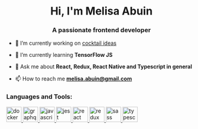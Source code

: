 <h1 align="center">Hi, I'm Melisa Abuin</h1>
<h3 align="center">A passionate frontend developer</h3>

- 🔭 I’m currently working on [cocktail ideas](https://github.com/melisa-abuin/cocktail-ideas)

- 🌱 I’m currently learning **TensorFlow JS**

- 💬 Ask me about **React, Redux, React Native and Typescript in general**

- 📫 How to reach me **melisa.abuin@gmail.com**


<h3 align="left">Languages and Tools:</h3>
<p align="left"> 
  <a href="https://www.docker.com/" target="_blank"> 
    <img src="https://www.vectorlogo.zone/logos/docker/docker-icon.svg" alt="docker" width="40" height="40"/> 
  </a> 
  <a href="https://graphql.org" target="_blank"> 
    <img src="https://www.vectorlogo.zone/logos/graphql/graphql-icon.svg" alt="graphql" width="40" height="40"/> 
  </a> 
  <a href="https://developer.mozilla.org/en-US/docs/Web/JavaScript" target="_blank"> 
    <img src="https://www.vectorlogo.zone/logos/javascript/javascript-icon.svg" alt="javascript" width="40" height="40"/> 
  </a> 
  <a href="https://jestjs.io" target="_blank"> 
    <img src="https://www.vectorlogo.zone/logos/jestjsio/jestjsio-icon.svg" alt="jest" width="40" height="40"/> 
  </a> 
  <a href="https://reactjs.org/" target="_blank"> 
    <img src="https://www.vectorlogo.zone/logos/reactjs/reactjs-icon.svg" alt="react" width="40" height="40"/> 
  </a> 
  <a href="https://redux.js.org" target="_blank"> 
    <img src="https://cdn.iconscout.com/icon/free/png-512/redux-283024.png" alt="redux" width="40" height="40"/> 
  </a> 
  <a href="https://sass-lang.com" target="_blank"> 
    <img src="https://cdn.worldvectorlogo.com/logos/sass-1.svg" alt="sass" width="40" height="40"/> 
  </a> 
  <a href="https://www.typescriptlang.org/" target="_blank"> 
    <img src="https://www.vectorlogo.zone/logos/typescriptlang/typescriptlang-icon.svg" alt="typescript" width="40" height="40"/> 
  </a> 
</p>
